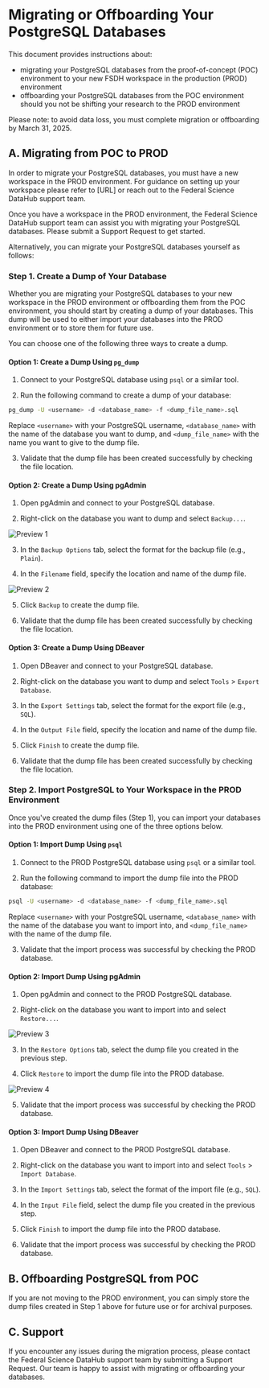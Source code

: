 # Migrating or Offboarding Your PostgreSQL Databases

This document provides instructions about:

* migrating your PostgreSQL databases from the proof-of-concept (POC) environment to your new FSDH workspace in the production (PROD) environment
* offboarding your PostgreSQL databases from the POC environment should you not be shifting your research to the PROD environment

Please note: to avoid data loss, you must complete migration or offboarding by March 31, 2025.

## A. Migrating from POC to PROD

In order to migrate your PostgreSQL databases, you must have a new workspace in the PROD environment. For guidance on setting up your workspace please refer to [URL] or reach out to the Federal Science DataHub support team.

Once you have a workspace in the PROD environment, the Federal Science DataHub support team can assist you with migrating your PostgreSQL databases. Please submit a Support Request to get started.

Alternatively, you can migrate your PostgreSQL databases yourself as follows:

### Step 1. Create a Dump of Your Database

Whether you are migrating your PostgreSQL databases to your new workspace in the PROD environment or offboarding them from the POC environment, you should start by creating a dump of your databases. This dump will be used to either import your databases into the PROD environment or to store them for future use.

You can choose one of the following three ways to create a dump.

#### Option 1: Create a Dump Using `pg_dump`

1. Connect to your PostgreSQL database using `psql` or a similar tool.

2. Run the following command to create a dump of your database:

```bash
pg_dump -U <username> -d <database_name> -f <dump_file_name>.sql
```

Replace `<username>` with your PostgreSQL username, `<database_name>` with the name of the database you want to dump, and `<dump_file_name>` with the name you want to give to the dump file.

3. Validate that the dump file has been created successfully by checking the file location.

#### Option 2: Create a Dump Using pgAdmin

1. Open pgAdmin and connect to your PostgreSQL database.

2. Right-click on the database you want to dump and select `Backup...`.

![Preview 1](/api/docs/UserGuide/Migration/postgres-pgadmin-1.png)

3. In the `Backup Options` tab, select the format for the backup file (e.g., `Plain`).

4. In the `Filename` field, specify the location and name of the dump file.

![Preview 2](/api/docs/UserGuide/Migration/postgres-pgadmin-2.png)

5. Click `Backup` to create the dump file.

6. Validate that the dump file has been created successfully by checking the file location.

#### Option 3: Create a Dump Using DBeaver

1. Open DBeaver and connect to your PostgreSQL database.

2. Right-click on the database you want to dump and select `Tools` > `Export Database`.

3. In the `Export Settings` tab, select the format for the export file (e.g., `SQL`).

4. In the `Output File` field, specify the location and name of the dump file.

5. Click `Finish` to create the dump file.

6. Validate that the dump file has been created successfully by checking the file location.

### Step 2. Import PostgreSQL to Your Workspace in the PROD Environment

Once you've created the dump files (Step 1), you can import your databases into the PROD environment using one of the three options below.

#### Option 1: Import Dump Using `psql`

1. Connect to the PROD PostgreSQL database using `psql` or a similar tool.

2. Run the following command to import the dump file into the PROD database:

```bash
psql -U <username> -d <database_name> -f <dump_file_name>.sql
```

Replace `<username>` with your PostgreSQL username, `<database_name>` with the name of the database you want to import into, and `<dump_file_name>` with the name of the dump file.

3. Validate that the import process was successful by checking the PROD database.

#### Option 2: Import Dump Using pgAdmin

1. Open pgAdmin and connect to the PROD PostgreSQL database.

2. Right-click on the database you want to import into and select `Restore...`.

![Preview 3](/api/docs/UserGuide/Migration/postgres-pgadmin-3.png)

3. In the `Restore Options` tab, select the dump file you created in the previous step.

4. Click `Restore` to import the dump file into the PROD database.

![Preview 4](/api/docs/UserGuide/Migration/postgres-pgadmin-4.png)

5. Validate that the import process was successful by checking the PROD database.

#### Option 3: Import Dump Using DBeaver

1. Open DBeaver and connect to the PROD PostgreSQL database.

2. Right-click on the database you want to import into and select `Tools` > `Import Database`.

3. In the `Import Settings` tab, select the format of the import file (e.g., `SQL`).

4. In the `Input File` field, select the dump file you created in the previous step.

5. Click `Finish` to import the dump file into the PROD database.

6. Validate that the import process was successful by checking the PROD database.

## B. Offboarding PostgreSQL from POC

If you are not moving to the PROD environment, you can simply store the dump files created in Step 1 above for future use or for archival purposes.

## C. Support

If you encounter any issues during the migration process, please contact the Federal Science DataHub support team by submitting a Support Request. Our team is happy to assist with migrating or offboarding your databases.
